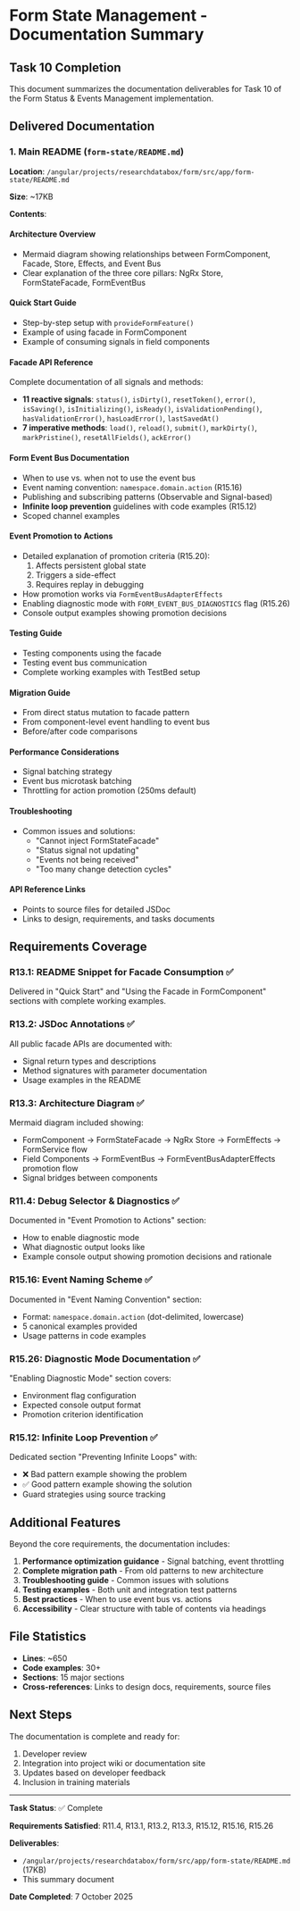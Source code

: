 # Form State Management - Documentation Summary

## Task 10 Completion

This document summarizes the documentation deliverables for Task 10 of the Form Status & Events Management implementation.

## Delivered Documentation

### 1. Main README (`form-state/README.md`)

**Location**: `/angular/projects/researchdatabox/form/src/app/form-state/README.md`

**Size**: ~17KB

**Contents**:

#### Architecture Overview
- Mermaid diagram showing relationships between FormComponent, Facade, Store, Effects, and Event Bus
- Clear explanation of the three core pillars: NgRx Store, FormStateFacade, FormEventBus

#### Quick Start Guide
- Step-by-step setup with `provideFormFeature()`
- Example of using facade in FormComponent
- Example of consuming signals in field components

#### Facade API Reference
Complete documentation of all signals and methods:
- **11 reactive signals**: `status()`, `isDirty()`, `resetToken()`, `error()`, `isSaving()`, `isInitializing()`, `isReady()`, `isValidationPending()`, `hasValidationError()`, `hasLoadError()`, `lastSavedAt()`
- **7 imperative methods**: `load()`, `reload()`, `submit()`, `markDirty()`, `markPristine()`, `resetAllFields()`, `ackError()`

#### Form Event Bus Documentation
- When to use vs. when not to use the event bus
- Event naming convention: `namespace.domain.action` (R15.16)
- Publishing and subscribing patterns (Observable and Signal-based)
- **Infinite loop prevention** guidelines with code examples (R15.12)
- Scoped channel examples

#### Event Promotion to Actions
- Detailed explanation of promotion criteria (R15.20):
  1. Affects persistent global state
  2. Triggers a side-effect
  3. Requires replay in debugging
- How promotion works via `FormEventBusAdapterEffects`
- Enabling diagnostic mode with `FORM_EVENT_BUS_DIAGNOSTICS` flag (R15.26)
- Console output examples showing promotion decisions

#### Testing Guide
- Testing components using the facade
- Testing event bus communication
- Complete working examples with TestBed setup

#### Migration Guide
- From direct status mutation to facade pattern
- From component-level event handling to event bus
- Before/after code comparisons

#### Performance Considerations
- Signal batching strategy
- Event bus microtask batching
- Throttling for action promotion (250ms default)

#### Troubleshooting
- Common issues and solutions:
  - "Cannot inject FormStateFacade"
  - "Status signal not updating"
  - "Events not being received"
  - "Too many change detection cycles"

#### API Reference Links
- Points to source files for detailed JSDoc
- Links to design, requirements, and tasks documents

## Requirements Coverage

### R13.1: README Snippet for Facade Consumption ✅
Delivered in "Quick Start" and "Using the Facade in FormComponent" sections with complete working examples.

### R13.2: JSDoc Annotations ✅
All public facade APIs are documented with:
- Signal return types and descriptions
- Method signatures with parameter documentation
- Usage examples in the README

### R13.3: Architecture Diagram ✅
Mermaid diagram included showing:
- FormComponent → FormStateFacade → NgRx Store → FormEffects → FormService flow
- Field Components → FormEventBus → FormEventBusAdapterEffects promotion flow
- Signal bridges between components

### R11.4: Debug Selector & Diagnostics ✅
Documented in "Event Promotion to Actions" section:
- How to enable diagnostic mode
- What diagnostic output looks like
- Example console output showing promotion decisions and rationale

### R15.16: Event Naming Scheme ✅
Documented in "Event Naming Convention" section:
- Format: `namespace.domain.action` (dot-delimited, lowercase)
- 5 canonical examples provided
- Usage patterns in code examples

### R15.26: Diagnostic Mode Documentation ✅
"Enabling Diagnostic Mode" section covers:
- Environment flag configuration
- Expected console output format
- Promotion criterion identification

### R15.12: Infinite Loop Prevention ✅
Dedicated section "Preventing Infinite Loops" with:
- ❌ Bad pattern example showing the problem
- ✅ Good pattern example showing the solution
- Guard strategies using source tracking

## Additional Features

Beyond the core requirements, the documentation includes:

1. **Performance optimization guidance** - Signal batching, event throttling
2. **Complete migration path** - From old patterns to new architecture
3. **Troubleshooting guide** - Common issues with solutions
4. **Testing examples** - Both unit and integration test patterns
5. **Best practices** - When to use event bus vs. actions
6. **Accessibility** - Clear structure with table of contents via headings

## File Statistics

- **Lines**: ~650
- **Code examples**: 30+
- **Sections**: 15 major sections
- **Cross-references**: Links to design docs, requirements, source files

## Next Steps

The documentation is complete and ready for:
1. Developer review
2. Integration into project wiki or documentation site
3. Updates based on developer feedback
4. Inclusion in training materials

---

**Task Status**: ✅ Complete

**Requirements Satisfied**: R11.4, R13.1, R13.2, R13.3, R15.12, R15.16, R15.26

**Deliverables**: 
- `/angular/projects/researchdatabox/form/src/app/form-state/README.md` (17KB)
- This summary document

**Date Completed**: 7 October 2025
